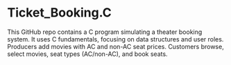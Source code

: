 # Ticket_Booking.C
This GitHub repo contains a C program simulating a theater booking system. It uses C fundamentals, focusing on data structures and user roles. Producers add movies with AC and non-AC seat prices. Customers browse, select movies, seat types (AC/non-AC), and book seats.
